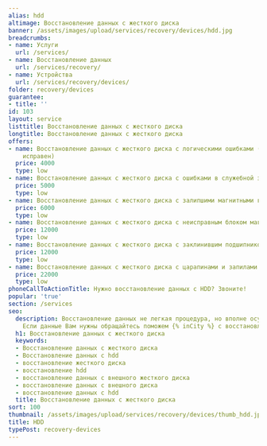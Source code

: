 ```yaml
---
alias: hdd
altimage: Восстановление данных с жесткого диска
banner: /assets/images/upload/services/recovery/devices/hdd.jpg
breadcrumbs:
- name: Услуги
  url: /services/
- name: Восстановление данных
  url: /services/recovery/
- name: Устройства
  url: /services/recovery/devices/
folder: recovery/devices
guarantee:
- title: ''
id: 103
layout: service
listtitle: Восстановление данных с жесткого диска
longtitle: Восстановление данных с жесткого диска
offers:
- name: Восстановление данных с жесткого диска с логическими ошибками (диск физически
    исправен)
  price: 4000
  type: low
- name: Восстановление данных с жесткого диска с ошибками в служебной зоне
  price: 5000
  type: low
- name: Восстановление данных с жесткого диска с залипшими магнитными головками
  price: 6000
  type: low
- name: Восстановление данных с жесткого диска с неисправным блоком магнитных головок
  price: 12000
  type: low
- name: Восстановление данных с жесткого диска с заклинившим подшипником или двигателем
  price: 12000
  type: low
- name: Восстановление данных с жесткого диска с царапинами и запилами на поверхности
  price: 22000
  type: low
phoneCallToActionTitle: Нужно восстановление данных с HDD? Звоните!
popular: 'true'
section: /services
seo:
  description: Восстановление данных не легкая процедура, но вполне осуществимая.
    Если данные Вам нужны обращайтесь поможем {% inCity %} с восстановлением.
  h1: Восстановление данных с жесткого диска
  keywords:
  - Восстановление данных с жесткого диска
  - Восстановление данных с hdd
  - восстановление жесткого диска
  - восстановление hdd
  - восстановление данных с внешного жесткого диска
  - восстановление данных с внешного диска
  - восстановление данных с hdd
  title: Восстановление данных с жесткого диска
sort: 100
thumbnail: /assets/images/upload/services/recovery/devices/thumb_hdd.jpg
title: HDD
typePost: recovery-devices
---
```

